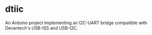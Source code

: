 # dtiic
An Arduino project implementing an I2C-UART bridge compatible with Devantech's USB-ISS and USB-I2C.
